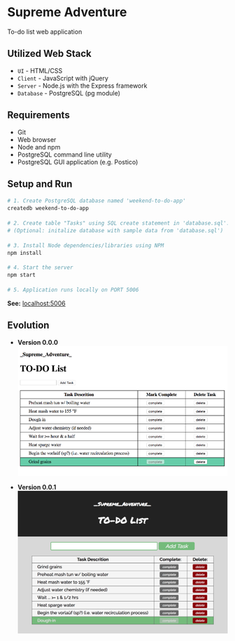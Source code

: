 # Supreme Adventure
To-do list web application

## Utilized Web Stack
- `UI` - HTML/CSS
- `Client` - JavaScript with jQuery
- `Server` - Node.js with the Express framework
- `Database` - PostgreSQL (pg module)

## Requirements
- Git
- Web browser
- Node and npm
- PostgreSQL command line utility
- PostgreSQL GUI application (e.g. Postico)

## Setup and Run
```bash
# 1. Create PostgreSQL database named 'weekend-to-do-app'
createdb weekend-to-do-app

# 2. Create table "Tasks" using SQL create statement in 'database.sql'. 
# (Optional: initalize database with sample data from 'database.sql')

# 3. Install Node dependencies/libraries using NPM
npm install

# 4. Start the server
npm start

# 5. Application runs locally on PORT 5006
```

**See:** [localhost:5006](http://localhost:5006)

## Evolution
- **Version 0.0.0**
![Screenshot of version 0.0.0](docs/images/sample-v0.0.0.png)

- **Version 0.0.1**
![Screenshot of version 0.0.1](docs/images/sample-v0.0.1.png)
